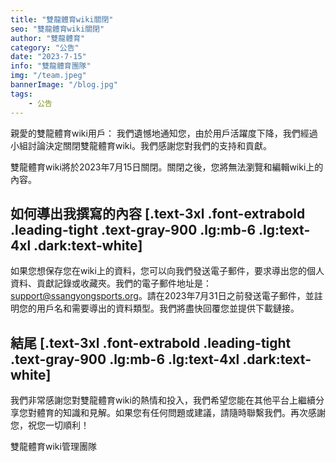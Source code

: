 ```yaml
---
title: "雙龍體育wiki關閉"
seo: "雙龍體育wiki關閉"
author: "雙龍體育"
category: "公告"
date: "2023-7-15"
info: "雙龍體育團隊"
img: "/team.jpeg"
bannerImage: "/blog.jpg"
tags:
    - 公告
---
```

親愛的雙龍體育wiki用戶：
我們遺憾地通知您，由於用戶活躍度下降，我們經過小組討論決定關閉雙龍體育wiki。我們感謝您對我們的支持和貢獻。
  
  

雙龍體育wiki將於2023年7月15日關閉。關閉之後，您將無法瀏覽和編輯wiki上的內容。
 ## 如何導出我撰寫的內容  [.text-3xl .font-extrabold .leading-tight .text-gray-900 .lg:mb-6 .lg:text-4xl .dark:text-white]
如果您想保存您在wiki上的資料，您可以向我們發送電子郵件，要求導出您的個人資料、貢獻記錄或收藏夾。我們的電子郵件地址是：support@ssangyongsports.org。請在2023年7月31日之前發送電子郵件，並註明您的用戶名和需要導出的資料類型。我們將盡快回覆您並提供下載鏈接。
 
 ## 結尾 [.text-3xl .font-extrabold .leading-tight .text-gray-900 .lg:mb-6 .lg:text-4xl .dark:text-white]
我們非常感謝您對雙龍體育wiki的熱情和投入，我們希望您能在其他平台上繼續分享您對體育的知識和見解。如果您有任何問題或建議，請隨時聯繫我們。再次感謝您，祝您一切順利！
  

雙龍體育wiki管理團隊  
